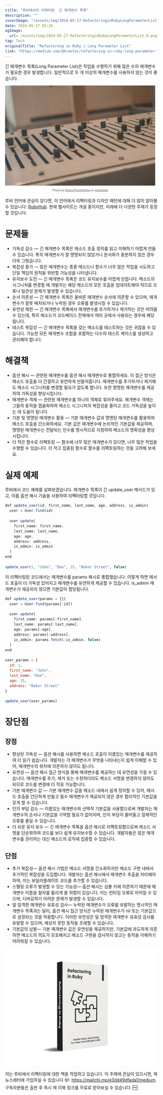 ```yaml
---
title: "루비에서의 리팩터링  긴 매개변수 목록"
description: ""
coverImage: "/assets/img/2024-05-17-RefactoringinRubyLongParameterList_0.png"
date: 2024-05-17 03:28
ogImage: 
  url: /assets/img/2024-05-17-RefactoringinRubyLongParameterList_0.png
tag: Tech
originalTitle: "Refactoring in Ruby | Long Parameter List"
link: "https://medium.com/@kroolar/refactoring-in-ruby-long-parameter-list-001a78264a02"
---
```



긴 매개변수 목록(Long Parameter List)은 작업을 수행하기 위해 많은 수의 매개변수가 필요한 경우 발생합니다. 일반적으로 두 개 이상의 매개변수를 사용하지 않는 것이 좋습니다.

![image](/assets/img/2024-05-17-RefactoringinRubyLongParameterList_0.png)

루비 언어에 관심이 있다면, 이 언어에서 리팩터링과 디자인 패턴에 대해 더 많이 알아볼 수 있습니다: [RubyHub](https://www.rubyhub.io/). 현재 웹사이트는 개설 중이지만, 미래에 더 다양한 주제가 등장할 것입니다.

# 문제들

<div class="content-ad"></div>

- 가독성 감소 — 긴 매개변수 목록은 메소드 호출 정의를 읽고 이해하기 어렵게 만들 수 있습니다. 특히 매개변수가 잘 명명되지 않았거나 문서화가 충분하지 않은 경우 더욱 그렇습니다.
- 복잡성 증가 — 많은 매개변수는 종종 메소드나 함수가 너무 많은 작업을 시도하고 단일 책임의 원칙을 위반할 가능성을 나타냅니다.
- 유지보수 도전 — 긴 매개변수 목록은 코드 유지보수를 어렵게 만듭니다. 메소드의 시그니처를 변경할 때 개발자는 해당 메소드의 모든 호출을 업데이트해야 하므로 오류나 일관성 문제가 발생할 수 있습니다.
- 순서 의존성 — 긴 매개변수 목록은 올바른 매개변수 순서에 의존할 수 있으며, 매개변수가 잘못 배치되거나 누락된 경우 오류를 발생시킬 수 있습니다.
- 유연성 제한 — 긴 매개변수 목록에서 매개변수를 추가하거나 제거하는 것은 어려울 수 있는데, 특히 메소드가 코드베이스 전체에서 여러 곳에서 사용되는 경우에 해당됩니다.
- 테스트 복잡성 — 긴 매개변수 목록을 갖는 메소드를 테스트하는 것은 귀찮을 수 있습니다. 가능한 모든 매개변수 조합을 포함하는 다수의 테스트 케이스를 생성하고 관리해야 합니다.

# 해결책

- 옵션 해시 — 관련된 매개변수를 옵션 해시 매개변수로 통합하세요. 이 접근 방식은 메소드 호출을 더 간결하고 유연하게 만들어줍니다. 매개변수를 추가하거나 제거해도 메소드 시그니처를 변경할 필요가 없도록 합니다. 또한 명명된 매개변수를 제공하여 가독성을 향상시킵니다.
- 매개변수 객체 — 관련된 매개변수를 하나의 객체로 묶어주세요. 매개변수 객체는 그들의 동작을 캡슐화하여 메소드 시그니처의 복잡성을 줄이고 코드 가독성을 높이는 데 도움이 됩니다.
- 기본 및 명명된 매개변수 활용 — 기본 매개변수 값과 명명된 매개변수를 활용하여 메소드 호출을 간소화하세요. 기본 값은 매개변수에 논리적인 기본값을 제공하며, 명명된 매개변수는 전달되는 인수를 명시적으로 지정하여 메소드의 명확성을 향상시킵니다.
- 더 작은 함수로 리팩토링 — 함수에 너무 많은 매개변수가 있다면, 너무 많은 작업을 수행할 수 있습니다. 더 작고 집중된 함수로 함수를 리팩토링하는 것을 고려해 보세요.

# 실제 예제

<div class="content-ad"></div>

루비에서 코드 예제를 살펴보겠습니다. 매개변수 목록이 긴 update_user 메서드가 있고, 이를 옵션 해시 기술을 사용하여 리팩터링할 것입니다.

```js
def update_user(id, first_name, last_name, age, address, is_admin)
  user = User.find(id)

  user.update(
    first_name: first_name,
    last_name: last_name,
    age: age,
    address: address,
    is_admin: is_admin
  )
end

update_user(1, "John", "Doe", 25, "Baker Street", false)
```

이 리팩터링된 코드에서는 매개변수를 params 해시로 통합했습니다. 이렇게 하면 메서드 호출이 더 가독성 있어지고 매개변수를 유연하게 제공할 수 있습니다. is_admin 매개변수가 제공되지 않으면 기본값이 할당됩니다.

```js
def update_user(params = {})
  user = User.find(params[:id])

  user.update(
    first_name: params[:first_name],
    last_name: params[:last_name],
    age: params[:age],
    address: params[:address],
    is_admin: params.fetch(:is_admin, false)
  )
end

user_params = {
  id: 1,
  first_name: "John",
  last_name: "Doe",
  age: 25,
  address: "Baker Street"
}

update_user(user_params)
```

<div class="content-ad"></div>

# 장단점

## 장점

- 향상된 가독성 — 옵션 해시를 사용하면 메소드 호출이 이름있는 매개변수를 제공하여 더 읽기 쉽습니다. 개발자는 각 매개변수가 무엇을 나타내는지 쉽게 이해할 수 있어, 매개변수의 위치에 의존하지 않아도 됩니다.
- 유연성 — 옵션 해시 접근 방식을 통해 매개변수를 제공하는 데 유연성을 가질 수 있습니다. 매개변수를 추가, 제거 또는 수정하더라도 메소드 서명을 변경하지 않아도 되므로 코드를 변경에 더 적응 가능합니다.
- 기본 매개변수 값 — 기본 매개변수 값을 메소드 내에서 쉽게 정의할 수 있어, 메서드 호출을 간단하게 만들고 필수 매개변수가 제공되지 않은 경우 합리적인 기본값을 갖게 할 수 있습니다.
- 인지 부담 감소 — 이름있는 매개변수와 선택적 기본값을 사용함으로써 개발자는 매개변수의 순서나 기본값을 기억할 필요가 없어지며, 인지 부담이 줄어들고 잠재적인 오류를 줄일 수 있습니다.
- 더 쉬운 유지 보수 — 긴 매개변수 목록을 옵션 해시로 리팩토링함으로써 메소드 서명을 단순화하여 코드를 보다 쉽게 유지보수할 수 있습니다. 개발자들은 많은 매개변수를 관리하는 대신 메소드의 로직에 집중할 수 있습니다.

## 단점

<div class="content-ad"></div>

- 추가 복잡성— 옵션 해시 기법은 메소드 서명을 간소화하지만 메소드 구현 내에서 추가적인 복잡성을 도입합니다. 개발자는 옵션 해시에서 매개변수 추출을 처리해야 하며, 이는 보일러플레이트 코드를 추가할 수 있습니다.
- 스펠링 오류가 발생할 수 있는 가능성— 옵션 해시는 심볼 키에 의존하기 때문에 매개변수 이름을 철자를 틀리게 쓸 위험이 있습니다. 이는 런타임 오류로 이어질 수 있으며, 디버깅하기 어려운 문제가 발생할 수 있습니다.
- 덜 엄격한 매개변수 유효성 검사— 누락된 매개변수가 오류를 유발하는 명시적인 매개변수 목록과는 달리, 옵션 해시 접근 방식은 누락된 매개변수가 nil 또는 기본값으로 설정되는 것을 허용합니다. 이러한 유연성은 덜 엄격한 매개변수 유효성 검사를 유발할 수 있으며, 예상치 못한 동작을 초래할 수 있습니다.
- 기본값의 남발— 기본 매개변수 값은 유연성을 제공하지만, 기본값에 과도하게 의존하면 메소드의 의도가 모호해지고 메소드 구현을 검사하지 않고는 동작을 이해하기 어려워질 수 있습니다.

![이미지](/assets/img/2024-05-17-RefactoringinRubyLongParameterList_1.png)

저는 루비에서 리팩터링에 대한 책을 작업하고 있습니다. 이 주제에 관심이 있으시면, 제 뉴스레터에 가입하실 수 있습니다 📪️: https://mailchi.mp/e3dd49dfada1/medium. 구독자분들은 출판 후 즉시 제 이북 링크를 무료로 받아보실 수 있습니다. 🆓